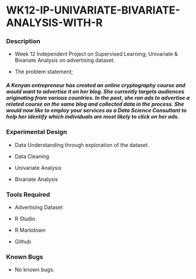 # WK12-IP-UNIVARIATE-BIVARIATE-ANALYSIS-WITH-R

### Description

- Week 12 Independent Project on Supervised Learning; Univariate & Bivariate Analysis on advertising dataset.

- The problem statement;

##### A Kenyan entrepreneur has created an online cryptography course and would want to advertise it on her blog. She currently targets audiences originating from various countries. In the past, she ran ads to advertise a related course on the same blog and collected data in the process. She would now like to employ your services as a Data Science Consultant to help her identify which individuals are most likely to click on her ads. 


### Experimental Design

- Data Understanding through exploration of the dataset.

- Data Cleaning

- Univariate Analysis

- Bivariate Analysis


### Tools Required

- Advertising Dataset

- R Studio

- R Markdown

- Github

### Known Bugs

- No known bugs.
